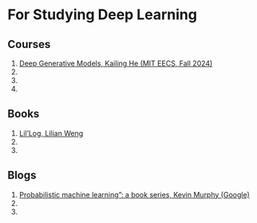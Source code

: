 # For Studying Deep Learning


## Courses
1. [Deep Generative Models, Kailing He (MIT EECS, Fall 2024)](https://mit-6s978.github.io/schedule.html)
2. []()
3. []()
4. []()


## Books
1. [Lil’Log, Lilian Weng](https://lilianweng.github.io/)
2. []()
3. []()


## Blogs
1. [Probabilistic machine learning”: a book series, Kevin Murphy (Google)](https://probml.github.io/pml-book/)
2. []()
3. []()
   
